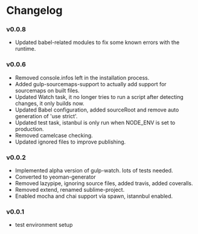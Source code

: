 # Changelog
### v0.0.8
- Updated babel-related modules to fix some known errors with the runtime.

### v0.0.6

- Removed console.infos left in the installation process.
- Added gulp-sourcemaps-support to actually add support for sourcemaps on built files.
- Updated Watch task, it no longer tries to run a script after detecting changes, it only builds now.
- Updated Babel configuration, added sourceRoot and remove auto generation of 'use strict'.
- Updated test task, istanbul is only run when NODE_ENV is set to production.
- Removed camelcase checking.
- Updated ignored files to improve publishing.

### v0.0.2

- Implemented alpha version of gulp-watch. lots of tests needed.
- Converted to yeoman-generator
- Removed lazypipe,  ignoring source files, added travis, added coveralls.
- Removed extend, renamed sublime-project.
- Enabled mocha and chai support vía spawn, istannbul enabled.

### v0.0.1

- test environment setup
